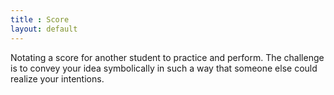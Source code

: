 ```yaml
---
title : Score
layout: default
---
```


Notating a score for another student to practice and perform. The challenge is to convey your idea symbolically in such a way that someone else could realize your intentions. 

